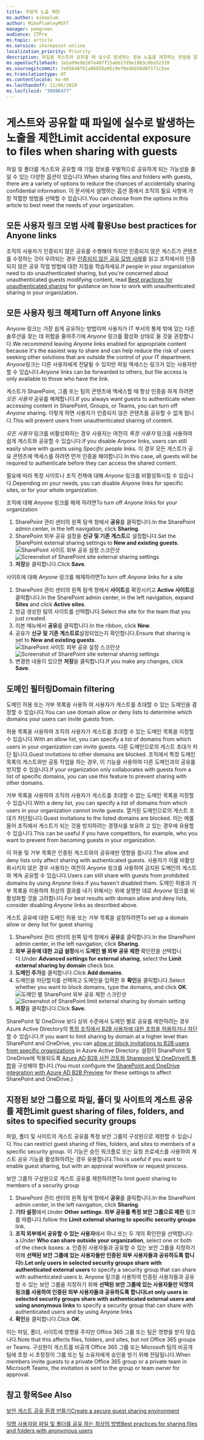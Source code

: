 ```yaml
---
title: 우발적 노출 제한
ms.author: mikeplum
author: MikePlumleyMSFT
manager: pamgreen
audience: ITPro
ms.topic: article
ms.service: sharepoint-online
localization_priority: Priority
description: 파일을 게스트와 공유할 때 실수로 발생하는 정보 노출을 제한하는 방법을 알아보세요.
ms.openlocfilehash: 3a5a99e96207e407f15abb17d9e1903c8ba52339
ms.sourcegitcommit: 7e65640fb1a86858a95c9ef0edbb58d0f171c5ee
ms.translationtype: HT
ms.contentlocale: ko-KR
ms.lasthandoff: 12/06/2019
ms.locfileid: "39886477"
---
```

# <a name="limit-accidental-exposure-to-files-when-sharing-with-guests"></a><span data-ttu-id="a02c9-103">게스트와 공유할 때 파일에 실수로 발생하는 노출을 제한</span><span class="sxs-lookup"><span data-stu-id="a02c9-103">Limit accidental exposure to files when sharing with guests</span></span>

<span data-ttu-id="a02c9-104">파일 및 폴더를 게스트와 공유할 때 기밀 정보를 우발적으로 공유하게 되는 가능성을 줄일 수 있는 다양한 옵션이 있습니다.</span><span class="sxs-lookup"><span data-stu-id="a02c9-104">When sharing files and folders with guests, there are a variety of options to reduce the chances of accidentally sharing confidential information.</span></span> <span data-ttu-id="a02c9-105">이 문서에서 설명하는 옵션 중에서 조직의 필요 사항에 가장 적합한 방법을 선택할 수 있습니다.</span><span class="sxs-lookup"><span data-stu-id="a02c9-105">You can choose from the options in this article to best meet the needs of your organization.</span></span>

## <a name="use-best-practices-for-anyone-links"></a><span data-ttu-id="a02c9-106">모든 사용자 링크 모범 사례 활용</span><span class="sxs-lookup"><span data-stu-id="a02c9-106">Use best practices for Anyone links</span></span>

<span data-ttu-id="a02c9-107">조직의 사용자가 인증되지 않은 공유를 수행해야 하지만 인증되지 않은 게스트가 콘텐츠를 수정하는 것이 우려되는 경우 [인증되지 않은 공유 모범 사례](best-practices-anonymous-sharing.md)를 읽고 조직에서의 인증되지 않은 공유 작업 방법에 대한 지침을 학습하세요.</span><span class="sxs-lookup"><span data-stu-id="a02c9-107">If people in your organization need to do unauthenticated sharing, but you're concerned about unauthenticated guests modifying content, read [Best practices for unauthenticated sharing](best-practices-anonymous-sharing.md) for guidance on how to work with unauthenticated sharing in your organization.</span></span>

## <a name="turn-off-anyone-links"></a><span data-ttu-id="a02c9-108">모든 사용자 링크 해제</span><span class="sxs-lookup"><span data-stu-id="a02c9-108">Turn off Anyone links</span></span>

<span data-ttu-id="a02c9-109">Anyone 링크는 가장 쉽게 공유하는 방법이며 사용자가 IT 부서의 통제 밖에 있는 다른 솔루션을 찾는 데 위험을 줄여주기에 *Anyone* 링크를 활성화 상태로 둘 것을 권장합니다.</span><span class="sxs-lookup"><span data-stu-id="a02c9-109">We recommend leaving *Anyone* links enabled for appropriate content because it's the easiest way to share and can help reduce the risk of users seeking other solutions that are outside the control of your IT department.</span></span> <span data-ttu-id="a02c9-110">*Anyone*링크는 다른 사용자에게 전달될 수 있지만 파일 액세스는 링크가 있는 사용자만할 수 있습니다.</span><span class="sxs-lookup"><span data-stu-id="a02c9-110">*Anyone* links can be forwarded to others, but file access is only available to those who have the link.</span></span>

<span data-ttu-id="a02c9-111">게스트가 SharePoint, 그룹 또는 팀의 콘텐츠에 액세스할 때 항상 인증을 하게 하려면 *모든 사용자* 공유를 해제합니다.</span><span class="sxs-lookup"><span data-stu-id="a02c9-111">If you always want guests to authenticate when accessing content in SharePoint, Groups, or Teams, you can turn off *Anyone* sharing.</span></span> <span data-ttu-id="a02c9-112">이렇게 하면 사용자가 인증되지 않은 콘텐츠를 공유할 수 없게 됩니다.</span><span class="sxs-lookup"><span data-stu-id="a02c9-112">This will prevent users from unauthenticated sharing of content.</span></span>

<span data-ttu-id="a02c9-113">*모든 사용자* 링크를 비활성화하는 경우 사용자는 여전히 *특정 사용자* 링크를 사용하여 쉽게 게스트와 공유할 수 있습니다.</span><span class="sxs-lookup"><span data-stu-id="a02c9-113">If you disable *Anyone* links, users can still easily share with guests using *Specific people* links.</span></span> <span data-ttu-id="a02c9-114">이 경우 모든 게스트가 공유 콘텐츠에 액세스를 하려면 먼저 인증을 해야합니다.</span><span class="sxs-lookup"><span data-stu-id="a02c9-114">In this case, all guests will be required to authenticate before they can access the shared content.</span></span>

<span data-ttu-id="a02c9-115">필요에 따라 특정 사이트나 조직 전체에 대해 *Anyone* 링크를 비활성화시킬 수 있습니다.</span><span class="sxs-lookup"><span data-stu-id="a02c9-115">Depending on your needs, you can disable *Anyone* links for specific sites, or for your whole organization.</span></span>

<span data-ttu-id="a02c9-116">조직에 대해 *Anyone* 링크를 해제 하려면</span><span class="sxs-lookup"><span data-stu-id="a02c9-116">To turn off *Anyone* links for your organization</span></span>
1. <span data-ttu-id="a02c9-117">SharePoint 관리 센터의 왼쪽 탐색 창에서 **공유**를 클릭합니다.</span><span class="sxs-lookup"><span data-stu-id="a02c9-117">In the SharePoint admin center, in the left navigation, click **Sharing**.</span></span>
2. <span data-ttu-id="a02c9-118">SharePoint 외부 공유 설정을 **신규 및 기존 게스트**로 설정합니다.</span><span class="sxs-lookup"><span data-stu-id="a02c9-118">Set the SharePoint external sharing settings to **New and existing guests**.</span></span></br>
   <span data-ttu-id="a02c9-119">![SharePoint 사이트 외부 공유 설정 스크린샷](media/sharepoint-organization-external-sharing-controls-new-users.png)</span><span class="sxs-lookup"><span data-stu-id="a02c9-119">![Screenshot of SharePoint site external sharing settings](media/sharepoint-organization-external-sharing-controls-new-users.png)</span></span>
3. <span data-ttu-id="a02c9-120">**저장**을 클릭합니다.</span><span class="sxs-lookup"><span data-stu-id="a02c9-120">Click **Save**.</span></span>

<span data-ttu-id="a02c9-121">사이트에 대해 *Anyone* 링크를 해제하려면</span><span class="sxs-lookup"><span data-stu-id="a02c9-121">To turn off *Anyone* links for a site</span></span>
1. <span data-ttu-id="a02c9-122">SharePoint 관리 센터의 왼쪽 탐색 창에서 **사이트**를 확장시키고 **Active 사이트**를 클릭합니다.</span><span class="sxs-lookup"><span data-stu-id="a02c9-122">In the SharePoint admin center, in the left navigation, expand **Sites** and click **Active sites**.</span></span>
2. <span data-ttu-id="a02c9-123">방금 생성한 팀의 사이트를 선택합니다.</span><span class="sxs-lookup"><span data-stu-id="a02c9-123">Select the site for the team that you just created.</span></span>
3. <span data-ttu-id="a02c9-124">리본 메뉴에서 **공유**를 클릭합니다.</span><span class="sxs-lookup"><span data-stu-id="a02c9-124">In the ribbon, click **New**.</span></span>
4. <span data-ttu-id="a02c9-125">공유가 **신규 및 기존 게스트로**설정되었는지 확인합니다.</span><span class="sxs-lookup"><span data-stu-id="a02c9-125">Ensure that sharing is set to **New and existing guests**.</span></span></br>
   <span data-ttu-id="a02c9-126">![SharePoint 사이트 외부 공유 설정 스크린샷](media/sharepoint-site-external-sharing-settings.png)</span><span class="sxs-lookup"><span data-stu-id="a02c9-126">![Screenshot of SharePoint site external sharing settings](media/sharepoint-site-external-sharing-settings.png)</span></span>
5. <span data-ttu-id="a02c9-127">변경한 내용이 있으면 **저장**을 클릭합니다.</span><span class="sxs-lookup"><span data-stu-id="a02c9-127">If you make any changes, click **Save**.</span></span>

## <a name="domain-filtering"></a><span data-ttu-id="a02c9-128">도메인 필터링</span><span class="sxs-lookup"><span data-stu-id="a02c9-128">Domain filtering</span></span>

<span data-ttu-id="a02c9-129">도메인 허용 또는 거부 목록을 사용하 여 사용자가 게스트를 초대할 수 있는 도메인을 결정할 수 있습니다.</span><span class="sxs-lookup"><span data-stu-id="a02c9-129">You can use domain allow or deny lists to determine which domains your users can invite guests from.</span></span>

<span data-ttu-id="a02c9-130">허용 목록을 사용하여 조직의 사용자가 게스트를 초대할 수 있는 도메인 목록을 지정할 수 있습니다.</span><span class="sxs-lookup"><span data-stu-id="a02c9-130">With an allow list, you can specify a list of domains from which users in your organization can invite guests.</span></span> <span data-ttu-id="a02c9-131">다른 도메인으로의 게스트 초대가 차단 됩니다.</span><span class="sxs-lookup"><span data-stu-id="a02c9-131">Guest invitations to other domains are blocked.</span></span> <span data-ttu-id="a02c9-132">조직에서 특정 도메인 목록의 게스트와만 공동 작업을 하는 경우, 이 기능을 사용하여 다른 도메인과의 공유를 방지할 수 있습니다.</span><span class="sxs-lookup"><span data-stu-id="a02c9-132">If your organization only collaborates with guests from a list of specific domains, you can use this feature to prevent sharing with other domains.</span></span>

<span data-ttu-id="a02c9-133">거부 목록을 사용하여 조직의 사용자가 게스트를 초대할 수 없는 도메인 목록을 지정할 수 있습니다.</span><span class="sxs-lookup"><span data-stu-id="a02c9-133">With a deny list, you can specify a list of domains from which users in your organization cannot invite guests.</span></span> <span data-ttu-id="a02c9-134">열거된 도메인으로의 게스트 초대가 차단됩니다.</span><span class="sxs-lookup"><span data-stu-id="a02c9-134">Guest invitations to the listed domains are blocked.</span></span> <span data-ttu-id="a02c9-135">이는 예를 들어 조직에서 게스트가 되는 것을 방지하려는 경쟁사를 보유하 고 있는 경우에 유용할 수 있습니다.</span><span class="sxs-lookup"><span data-stu-id="a02c9-135">This can be useful if you have competitors, for example, who you want to prevent from becoming guests in your organization.</span></span>

<span data-ttu-id="a02c9-136">이 허용 및 거부 목록은 인증된 게스트와의 공유에만 영향을 줍니다.</span><span class="sxs-lookup"><span data-stu-id="a02c9-136">The allow and deny lists only affect sharing with authenticated guests.</span></span> <span data-ttu-id="a02c9-137">사용자가 이를 비활성화시키지 않은 경우 사용자는 여전히 *Anyone* 링크를 사용하여 금지된 도메인의 게스트와 계속 공유할 수 있습니다.</span><span class="sxs-lookup"><span data-stu-id="a02c9-137">Users can still share with guests from prohibited domains by using *Anyone* links if you haven't disabled them.</span></span> <span data-ttu-id="a02c9-138">도메인 허용과 거부 목록을 이용하여 최상의 결과를 내기 위해서는 위에 설명한 데로 *Anyone* 링크를 비활성화할 것을 고려합니다.</span><span class="sxs-lookup"><span data-stu-id="a02c9-138">For best results with domain allow and deny lists, consider disabling *Anyone* links as described above.</span></span>

<span data-ttu-id="a02c9-139">게스트 공유에 대한 도메인 허용 또는 거부 목록을 설정하려면</span><span class="sxs-lookup"><span data-stu-id="a02c9-139">To set up a domain allow or deny list for guest sharing</span></span>
1. <span data-ttu-id="a02c9-140">SharePoint 관리 센터의 왼쪽 탐색 창에서 **공유**를 클릭합니다.</span><span class="sxs-lookup"><span data-stu-id="a02c9-140">In the SharePoint admin center, in the left navigation, click **Sharing**.</span></span>
2. <span data-ttu-id="a02c9-141">**외부 공유에 대한 고급 설정**에서 **도메인 별 외부 공유 제한** 확인란을 선택합니다.</span><span class="sxs-lookup"><span data-stu-id="a02c9-141">Under **Advanced settings for external sharing**, select the **Limit external sharing by domain** check box.</span></span>
3. <span data-ttu-id="a02c9-142">**도메인 추가**를 클릭합니다.</span><span class="sxs-lookup"><span data-stu-id="a02c9-142">Click **Add domains**.</span></span>
4. <span data-ttu-id="a02c9-143">도메인을 차단할지를 선택하고 도메인을 입력한 후 **확인**을 클릭합니다.</span><span class="sxs-lookup"><span data-stu-id="a02c9-143">Select whether you want to block domains, type the domains, and click **OK**.</span></span></br>
   <span data-ttu-id="a02c9-144">![도메인 별 SharePoint 외부 공유 제한 스크린샷](media/sharepoint-sharing-block-domain.png)</span><span class="sxs-lookup"><span data-stu-id="a02c9-144">![Screenshot of SharePoint limit external sharing by domain setting](media/sharepoint-sharing-block-domain.png)</span></span>
5. <span data-ttu-id="a02c9-145">**저장**을 클릭합니다.</span><span class="sxs-lookup"><span data-stu-id="a02c9-145">Click **Save**.</span></span>

<span data-ttu-id="a02c9-146">SharePoint 및 OneDrive 보다 상위 수준에서 도메인 별로 공유를 제한하려는 경우 Azure Active Directory의 [특정 조직에서 B2B 사용자에 대한 초청을 허용하거나 차단](https://docs.microsoft.com/azure/active-directory/b2b/allow-deny-list)할 수 있습니다.</span><span class="sxs-lookup"><span data-stu-id="a02c9-146">If you want to limit sharing by domain at a higher level than SharePoint and OneDrive, you can [allow or block invitations to B2B users from specific organizations](https://docs.microsoft.com/azure/active-directory/b2b/allow-deny-list) in Azure Active Directory.</span></span> <span data-ttu-id="a02c9-147">설정이 SharePoint 및 OneDrive에 적용되도록 [Azure AD B2B 사전 검토와 Sharepoint 및 OneDrive의 통합](https://docs.microsoft.com/sharepoint/sharepoint-azureb2b-integration-preview)을 구성해야 합니다.</span><span class="sxs-lookup"><span data-stu-id="a02c9-147">(You must configure the [SharePoint and OneDrive integration with Azure AD B2B Preview](https://docs.microsoft.com/sharepoint/sharepoint-azureb2b-integration-preview) for these settings to affect SharePoint and OneDrive.)</span></span>

## <a name="limit-guest-sharing-of-files-folders-and-sites-to-specified-security-groups"></a><span data-ttu-id="a02c9-148">지정된 보안 그룹으로 파일, 폴더 및 사이트의 게스트 공유를 제한</span><span class="sxs-lookup"><span data-stu-id="a02c9-148">Limit guest sharing of files, folders, and sites to specified security groups</span></span>

<span data-ttu-id="a02c9-149">파일, 폴더 및 사이트의 게스트 공유를 특정 보안 그룹의 구성원으로 제한할 수 있습니다.</span><span class="sxs-lookup"><span data-stu-id="a02c9-149">You can restrict guest sharing of files, folders, and sites to members of a specific security group.</span></span> <span data-ttu-id="a02c9-150">이 기능은 승인 워크플로 또는 요청 프로세스를 사용하여 게스트 공유 기능을 활성화하려는 경우 유용합니다.</span><span class="sxs-lookup"><span data-stu-id="a02c9-150">This is useful if you want to enable guest sharing, but with an approval workflow or request process.</span></span>

<span data-ttu-id="a02c9-151">보안 그룹의 구성원으로 게스트 공유를 제한하려면</span><span class="sxs-lookup"><span data-stu-id="a02c9-151">To limit guest sharing to members of a security group</span></span>
1. <span data-ttu-id="a02c9-152">SharePoint 관리 센터의 왼쪽 탐색 창에서 **공유**를 클릭합니다.</span><span class="sxs-lookup"><span data-stu-id="a02c9-152">In the SharePoint admin center, in the left navigation, click **Sharing**.</span></span>
2. <span data-ttu-id="a02c9-153">**기타 설정**에서.</span><span class="sxs-lookup"><span data-stu-id="a02c9-153">Under **Other settings**.</span></span> <span data-ttu-id="a02c9-154">**외부 공유를 특정 보안 그룹으로 제한** 링크를 따릅니다.</span><span class="sxs-lookup"><span data-stu-id="a02c9-154">follow the **Limit external sharing to specific security groups** link.</span></span>
3. <span data-ttu-id="a02c9-155">**조직 외부에서 공유할 수 있는 사용자**에서 하나 또는 두 개의 확인란을 선택합니다: a.</span><span class="sxs-lookup"><span data-stu-id="a02c9-155">Under **Who can share outside your organization**, select one or both of the check boxes: a.</span></span> <span data-ttu-id="a02c9-156">인증된 사용자들과 공유할 수 있는 보안 그룹을 지정하기 위해 **선택된 보안 그룹에 있는 사용자들만 인증된 외부 사용자들과 공유하도록 합니다**b.</span><span class="sxs-lookup"><span data-stu-id="a02c9-156">**Let only users in selected security groups share with authenticated external users** to specify a security group that can share with authenticated users b.</span></span> <span data-ttu-id="a02c9-157">Anyone 링크를 사용하여 인증된 사용자들과 공유할 수 있는 보안 그룹을 지정하기 위해 **선택된 보안 그룹에 있는 사용자들만 익명의 링크를 사용하여 인증된 외부 사용자들과 공유하도록 합니다**</span><span class="sxs-lookup"><span data-stu-id="a02c9-157">**Let only users in selected security groups share with authenticated external users and using anonymous links** to specify a security group that can share with authenticated users and by using Anyone links</span></span>
4. <span data-ttu-id="a02c9-158">**확인**을 클릭합니다.</span><span class="sxs-lookup"><span data-stu-id="a02c9-158">Click **OK**.</span></span>

<span data-ttu-id="a02c9-159">이는 파일, 폴더, 사이트에 영향을 주지만 Office 365 그룹 또는 팀은 영향을 받지 않습니다.</span><span class="sxs-lookup"><span data-stu-id="a02c9-159">Note that this affects files, folders, and sites, but not Office 365 groups or Teams.</span></span> <span data-ttu-id="a02c9-160">구성원이 게스트를 비공개 Office 365 그룹 또는 Microsoft 팀의 비공개 팀에 초청 시 초청장이 그룹 또는 팀 소유자에게 승인을 받기 위해 전달됩니다.</span><span class="sxs-lookup"><span data-stu-id="a02c9-160">When members invite guests to a private Office 365 group or a private team in Microsoft Teams, the invitation is sent to the group or team owner for approval.</span></span>

## <a name="see-also"></a><span data-ttu-id="a02c9-161">참고 항목</span><span class="sxs-lookup"><span data-stu-id="a02c9-161">See Also</span></span>

[<span data-ttu-id="a02c9-162">보안 게스트 공유 환경 만들기</span><span class="sxs-lookup"><span data-stu-id="a02c9-162">Create a secure guest sharing environment</span></span>](create-a-secure-guest-sharing-environment.md)

[<span data-ttu-id="a02c9-163">익명 사용자와 파일 및 폴더를 공유 하는 최상의 방법</span><span class="sxs-lookup"><span data-stu-id="a02c9-163">Best practices for sharing files and folders with anonymous users</span></span>](best-practices-anonymous-sharing.md)